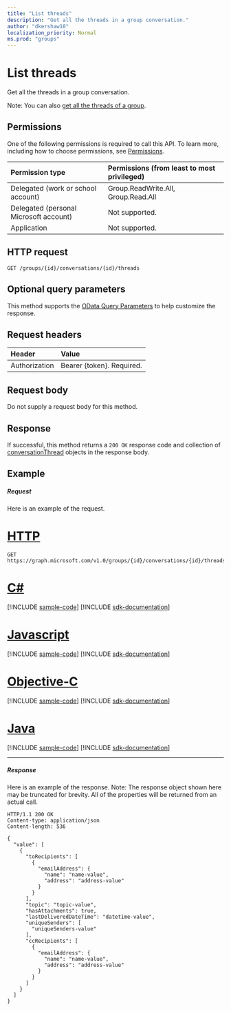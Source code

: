 ```yaml
---
title: "List threads"
description: "Get all the threads in a group conversation."
author: "dkershaw10"
localization_priority: Normal
ms.prod: "groups"
---
```


# List threads

Get all the threads in a group conversation.

Note: You can also [get all the threads of a group](group-list-threads.md).

## Permissions
One of the following permissions is required to call this API. To learn more, including how to choose permissions, see [Permissions](/graph/permissions-reference).

|Permission type      | Permissions (from least to most privileged)              |
|:--------------------|:---------------------------------------------------------|
|Delegated (work or school account) | Group.ReadWrite.All, Group.Read.All    |
|Delegated (personal Microsoft account) | Not supported.    |
|Application | Not supported. |

## HTTP request
<!-- { "blockType": "ignored" } -->
```http
GET /groups/{id}/conversations/{id}/threads
```
## Optional query parameters
This method supports the [OData Query Parameters](https://developer.microsoft.com/graph/docs/concepts/query_parameters) to help customize the response.
## Request headers
| Header       | Value |
|:---------------|:--------|
| Authorization  | Bearer {token}. Required.  |

## Request body
Do not supply a request body for this method.

## Response

If successful, this method returns a `200 OK` response code and collection of [conversationThread](../resources/conversationthread.md) objects in the response body.
## Example
##### Request
Here is an example of the request.

# [HTTP](#tab/http)
<!-- {
  "blockType": "request",
  "name": "get_threads"
}-->
```http
GET https://graph.microsoft.com/v1.0/groups/{id}/conversations/{id}/threads
```
# [C#](#tab/csharp)
[!INCLUDE [sample-code](../includes/snippets/csharp/get-threads-csharp-snippets.md)]
[!INCLUDE [sdk-documentation](../includes/snippets/snippets-sdk-documentation-link.md)]

# [Javascript](#tab/javascript)
[!INCLUDE [sample-code](../includes/snippets/javascript/get-threads-javascript-snippets.md)]
[!INCLUDE [sdk-documentation](../includes/snippets/snippets-sdk-documentation-link.md)]

# [Objective-C](#tab/objc)
[!INCLUDE [sample-code](../includes/snippets/objc/get-threads-objc-snippets.md)]
[!INCLUDE [sdk-documentation](../includes/snippets/snippets-sdk-documentation-link.md)]

# [Java](#tab/java)
[!INCLUDE [sample-code](../includes/snippets/java/get-threads-java-snippets.md)]
[!INCLUDE [sdk-documentation](../includes/snippets/snippets-sdk-documentation-link.md)]

---

##### Response
Here is an example of the response. Note: The response object shown here may be truncated for brevity. All of the properties will be returned from an actual call.
<!-- {
  "blockType": "response",
  "truncated": true,
  "@odata.type": "microsoft.graph.conversationThread",
  "isCollection": true
} -->
```http
HTTP/1.1 200 OK
Content-type: application/json
Content-length: 536

{
  "value": [
    {
      "toRecipients": [
        {
          "emailAddress": {
            "name": "name-value",
            "address": "address-value"
          }
        }
      ],
      "topic": "topic-value",
      "hasAttachments": true,
      "lastDeliveredDateTime": "datetime-value",
      "uniqueSenders": [
        "uniqueSenders-value"
      ],
      "ccRecipients": [
        {
          "emailAddress": {
            "name": "name-value",
            "address": "address-value"
          }
        }
      ]
    }
  ]
}
```

<!-- uuid: 8fcb5dbc-d5aa-4681-8e31-b001d5168d79
2015-10-25 14:57:30 UTC -->
<!-- {
  "type": "#page.annotation",
  "description": "List threads",
  "keywords": "",
  "section": "documentation",
  "tocPath": "",
  "suppressions": [
  ]
}-->
